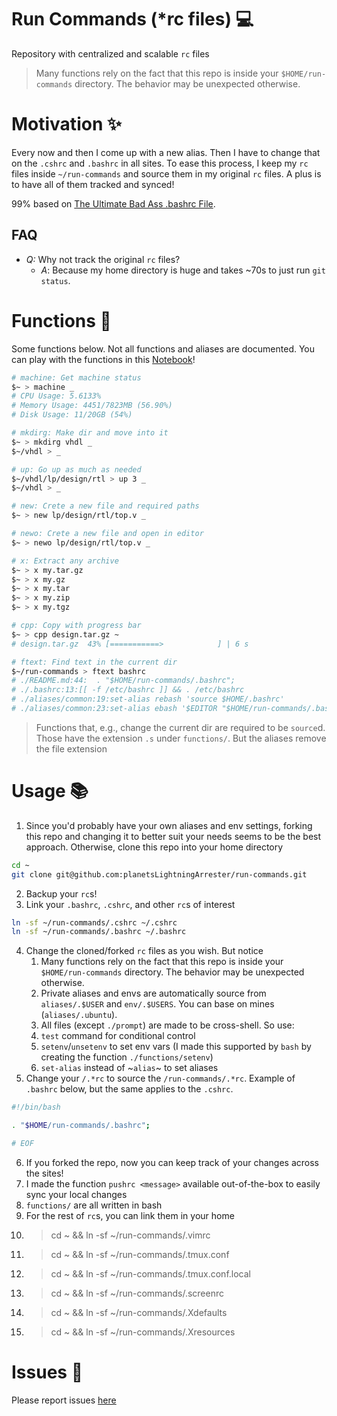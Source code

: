 # Run Commands (*rc files) 💻


Repository with centralized and scalable `rc` files

> Many functions rely on the fact that this repo is inside your `$HOME/run-commands` directory. The behavior may be unexpected otherwise.

# Motivation ✨

Every now and then I come up with a new alias. Then I have to change that on the `.cshrc` and `.bashrc` in all sites. To ease this process, I keep my `rc` files inside `~/run-commands` and source them in my original `rc` files. A plus is to have all of them tracked and synced!

99% based on [The Ultimate Bad Ass .bashrc File](https://gist.github.com/zachbrowne/8bc414c9f30192067831fafebd14255c).

## FAQ
* *Q:* Why not track the original `rc` files?
  * *A*: Because my home directory is huge and takes ~70s to just run `git status`.

# Functions 🦾

Some functions below. Not all functions and aliases are documented. You can play with the functions in this [Notebook](https://github.com/planetsLightningArrester/run-commands/tree/main/notebooks/docs/functions/functions.ipynb)!

```bash
# machine: Get machine status
$~ > machine _
# CPU Usage: 5.6133%
# Memory Usage: 4451/7823MB (56.90%)
# Disk Usage: 11/20GB (54%)

# mkdirg: Make dir and move into it
$~ > mkdirg vhdl _
$~/vhdl > _

# up: Go up as much as needed
$~/vhdl/lp/design/rtl > up 3 _
$~/vhdl > _

# new: Crete a new file and required paths
$~ > new lp/design/rtl/top.v _

# newo: Crete a new file and open in editor
$~ > newo lp/design/rtl/top.v _

# x: Extract any archive
$~ > x my.tar.gz
$~ > x my.gz
$~ > x my.tar
$~ > x my.zip
$~ > x my.tgz

# cpp: Copy with progress bar
$~ > cpp design.tar.gz ~
# design.tar.gz  43% [===========>            ] | 6 s

# ftext: Find text in the current dir
$~/run-commands > ftext bashrc
# ./README.md:44:  . "$HOME/run-commands/.bashrc";
# ./.bashrc:13:[[ -f /etc/bashrc ]] && . /etc/bashrc
# ./aliases/common:19:set-alias rebash 'source $HOME/.bashrc'
# ./aliases/common:23:set-alias ebash '$EDITOR "$HOME/run-commands/.bashrc"'
```

> Functions that, e.g., change the current dir are required to be `source`d. Those have the extension `.s` under `functions/`. But the aliases remove the file extension

# Usage 📚

1. Since you'd probably have your own aliases and env settings, forking this repo and changing it to better suit your needs seems to be the best approach. Otherwise, clone this repo into your home directory
```bash
cd ~
git clone git@github.com:planetsLightningArrester/run-commands.git
```
2. Backup your `rc`s!
3. Link your `.bashrc`, `.cshrc`, and other `rc`s of interest
```bash
ln -sf ~/run-commands/.cshrc ~/.cshrc
ln -sf ~/run-commands/.bashrc ~/.bashrc
```
4. Change the cloned/forked `rc` files as you wish. But notice
    1. Many functions rely on the fact that this repo is inside your `$HOME/run-commands` directory. The behavior may be unexpected otherwise.
    2. Private aliases and envs are automatically source from `aliases/.$USER` and `env/.$USERS`. You can base on mines (`aliases/.ubuntu`).
    3. All files (except `./prompt`) are made to be cross-shell. So use:
      1. `test` command for conditional control
      2. `setenv`/`unsetenv` to set env vars (I made this supported by `bash` by creating the function `./functions/setenv`)
      3. `set-alias` instead of ~`alias`~ to set aliases
5. Change your `/.*rc` to source the `/run-commands/.*rc`. Example of `.bashrc` below, but the same applies to the `.cshrc`.
```bash
#!/bin/bash

. "$HOME/run-commands/.bashrc";

# EOF
```
6. If you forked the repo, now you can keep track of your changes across the sites!
7. I made the function `pushrc <message>` available out-of-the-box to easily sync your local changes
8. `functions/` are all written in bash
9. For the rest of `rc`s, you can link them in your home
  1. > cd ~ && ln -sf ~/run-commands/.vimrc
  2. > cd ~ && ln -sf ~/run-commands/.tmux.conf
  3. > cd ~ && ln -sf ~/run-commands/.tmux.conf.local
  4. > cd ~ && ln -sf ~/run-commands/.screenrc
  5. > cd ~ && ln -sf ~/run-commands/.Xdefaults
  6. > cd ~ && ln -sf ~/run-commands/.Xresources

# Issues 🐛
Please report issues [here](https://github.com/planetsLightningArrester/run-commands/issues)
